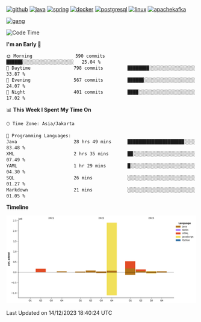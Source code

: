<!-- [<img src='https://dev.karakun.com/assets/posts/2018-09-16-jc-java-article/3duke_suspects.jpg' alt='java'>](https://github.com/yeahbutstill) -->

[<img src='https://cdn.jsdelivr.net/npm/simple-icons@3.0.1/icons/github.svg' alt='github' height='40'>](https://github.com/yeahbutstill)  [<img src='https://cdn.jsdelivr.net/npm/simple-icons@3.0.1/icons/java.svg' alt='java' height='40'>](rahasia)  [<img src='https://cdn.jsdelivr.net/npm/simple-icons@3.0.1/icons/spring.svg' alt='spring' height='40'>](rahasia)  [<img src='https://cdn.jsdelivr.net/npm/simple-icons@3.0.1/icons/docker.svg' alt='docker' height='40'>](rahasia)  [<img src='https://cdn.jsdelivr.net/npm/simple-icons@3.0.1/icons/postgresql.svg' alt='postgresql' height='40'>](rahasia)  [<img src='https://cdn.jsdelivr.net/npm/simple-icons@3.0.1/icons/linux.svg' alt='linux' height='40'>](rahasia) [<img src='https://cdn.jsdelivr.net/npm/simple-icons@3.0.1/icons/apachekafka.svg' alt='apachekafka' height='40'>](rahasia)

[<img src='[https://asset-2.tstatic.net/tribunnewswiki/foto/bank/images/Mozart.jpg' alt='gang'>](https://github.com/yeahbutstill)

<!--START_SECTION:waka-->
![Code Time](http://img.shields.io/badge/Code%20Time-2%2C558%20hrs%2051%20mins-blue)

**I'm an Early 🐤** 

```text
🌞 Morning                590 commits         ██████░░░░░░░░░░░░░░░░░░░   25.04 % 
🌆 Daytime                798 commits         ████████░░░░░░░░░░░░░░░░░   33.87 % 
🌃 Evening                567 commits         ██████░░░░░░░░░░░░░░░░░░░   24.07 % 
🌙 Night                  401 commits         ████░░░░░░░░░░░░░░░░░░░░░   17.02 % 
```


📊 **This Week I Spent My Time On** 

```text
🕑︎ Time Zone: Asia/Jakarta

💬 Programming Languages: 
Java                     28 hrs 49 mins      █████████████████████░░░░   83.48 % 
XML                      2 hrs 35 mins       ██░░░░░░░░░░░░░░░░░░░░░░░   07.49 % 
YAML                     1 hr 29 mins        █░░░░░░░░░░░░░░░░░░░░░░░░   04.30 % 
SQL                      26 mins             ░░░░░░░░░░░░░░░░░░░░░░░░░   01.27 % 
Markdown                 21 mins             ░░░░░░░░░░░░░░░░░░░░░░░░░   01.05 % 
```

**Timeline**

![Lines of Code chart](https://raw.githubusercontent.com/yeahbutstill/yeahbutstill/main/assets/bar_graph.png)


 Last Updated on 14/12/2023 18:40:24 UTC
<!--END_SECTION:waka-->
